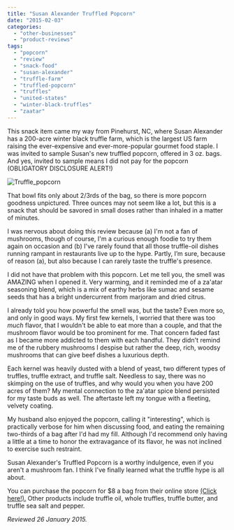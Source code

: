 ```yaml
---
title: "Susan Alexander Truffled Popcorn"
date: "2015-02-03"
categories:
  - "other-businesses"
  - "product-reviews"
tags:
  - "popcorn"
  - "review"
  - "snack-food"
  - "susan-alexander"
  - "truffle-farm"
  - "truffled-popcorn"
  - "truffles"
  - "united-states"
  - "winter-black-truffles"
  - "zaatar"
---
```


This snack item came my way from Pinehurst, NC, where Susan Alexander has a 200-acre winter black truffle farm, which is the largest US farm raising the ever-expensive and ever-more-popular gourmet food staple. I was invited to sample Susan's new truffled popcorn, offered in 3 oz. bags. And yes, invited to sample means I did not pay for the popcorn (OBLIGATORY DISCLOSURE ALERT!)

![Truffle_popcorn](http://s3.amazonaws.com/thegourmez-wpmedia/2015/01/Truffle_popcorn-333x500.jpg)

That bowl fits only about 2/3rds of the bag, so there is more popcorn goodness unpictured. Three ounces may not seem like a lot, but this is a snack that should be savored in small doses rather than inhaled in a matter of minutes.

I was nervous about doing this review because (a) I'm not a fan of mushrooms, though of course, I'm a curious enough foodie to try them again on occasion and (b) I've rarely found that all those truffle-oil dishes running rampant in restaurants live up to the hype. Partly, I’m sure, because of reason (a), but also because I can rarely taste the truffle's presence.

I did not have that problem with this popcorn. Let me tell you, the smell was AMAZING when I opened it. Very warming, and it reminded me of a za'atar seasoning blend, which is a mix of earthy herbs like sumac and sesame seeds that has a bright undercurrent from marjoram and dried citrus.

I already told you how powerful the smell was, but the taste? Even more so, and only in good ways. My first few kernels, I worried that there was too _much_ flavor, that I wouldn't be able to eat more than a couple, and that the mushroom flavor would be too prominent for me. That concern faded fast as I became more addicted to them with each handful. They didn't remind me of the rubbery mushrooms I despise but rather the deep, rich, woodsy mushrooms that can give beef dishes a luxurious depth.

Each kernel was heavily dusted with a blend of yeast, two different types of truffles, truffle extract, and truffle salt. Needless to say, there was no skimping on the use of truffles, and why would you when you have 200 acres of them? My mental connection to the za'atar spice blend persisted for my taste buds as well. The aftertaste left my tongue with a fleeting, velvety coating.

My husband also enjoyed the popcorn, calling it "interesting", which is practically verbose for him when discussing food, and eating the remaining two-thirds of a bag after I'd had my fill. Although I'd recommend only having a little at a time to honor the extravagance of its flavor, he was not inclined to exercise such restraint.

Susan Alexander's Truffled Popcorn is a worthy indulgence, even if you aren't a mushroom fan. I think I've finally learned what the truffle hype is all about.

You can purchase the popcorn for $8 a bag from their online store [(Click here!).](http://www.susanalexander-truffles.com/shop/) Other products include truffle oil, whole truffles, truffle butter, and truffle sea salt and pepper.

_Reviewed 26 January 2015._
